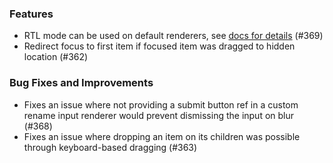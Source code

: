### Features
- RTL mode can be used on default renderers, see [docs for details](https://rct.lukasbach.com//docs/guides/accessibility#right-to-left-mode-rtl) (#369)
- Redirect focus to first item if focused item was dragged to hidden location (#362)

### Bug Fixes and Improvements
- Fixes an issue where not providing a submit button ref in a custom rename input renderer would prevent dismissing the input on blur (#368)
- Fixes an issue where dropping an item on its children was possible through keyboard-based dragging (#363)